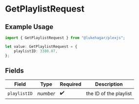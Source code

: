 # GetPlaylistRequest

## Example Usage

```typescript
import { GetPlaylistRequest } from "@lukehagar/plexjs";

let value: GetPlaylistRequest = {
    playlistID: 3380.07,
};
```

## Fields

| Field                  | Type                   | Required               | Description            |
| ---------------------- | ---------------------- | ---------------------- | ---------------------- |
| `playlistID`           | *number*               | :heavy_check_mark:     | the ID of the playlist |